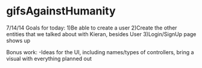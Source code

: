 gifsAgainstHumanity
===================
7/14/14
Goals for today:
1)Be able to create a user
2)Create the other entities that we talked about with Kieran, besides User
3)Login/SignUp page shows up

Bonus work:
-Ideas for the UI, including names/types of controllers, bring a visual with everything planned out